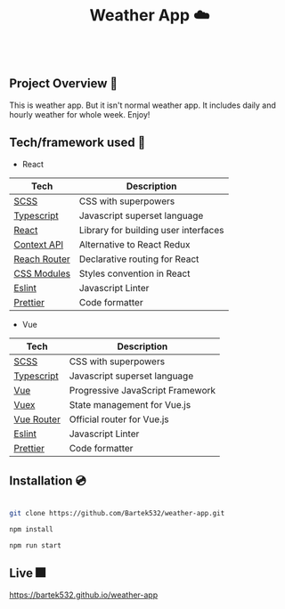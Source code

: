<h1 align="center">
Weather App ☁️
</h1>

<br>

<br>

## Project Overview 🎨

This is weather app. But it isn't normal weather app. It includes daily and hourly weather for whole week. Enjoy!

## Tech/framework used 🧰

- React

| Tech                                                  | Description                               |
| ----------------------------------------------------- | ----------------------------------------- |
| [SCSS](https://sass-lang.com)                         | CSS with superpowers                      |
| [Typescript](https://www.typescriptlang.org/)         | Javascript superset language              |
| [React](https://reactjs.org/)                         | Library for building user interfaces      |
| [Context API](reactjs.org/docs/context.html)          | Alternative to React Redux                |
| [Reach Router](https://reach.tech/router)             | Declarative routing for React             |
| [CSS Modules](https://github.com/css-modules/css-modules)| Styles convention in React             |
| [Eslint](https://eslint.org/)                         | Javascript Linter                         |
| [Prettier](https://prettier.io/)                      | Code formatter                            |

- Vue

| Tech                                                  | Description                               |
| ----------------------------------------------------- | ----------------------------------------- |
| [SCSS](https://sass-lang.com)                         | CSS with superpowers                      |
| [Typescript](https://www.typescriptlang.org/)         | Javascript superset language              |
| [Vue](https://vuejs.org)                              | Progressive JavaScript Framework          |
| [Vuex](vuex.vuejs.org)                                | State management for Vue.js               |
| [Vue Router](https://router.vuejs.org)                | Official router for Vue.js                |
| [Eslint](https://eslint.org/)                         | Javascript Linter                         |
| [Prettier](https://prettier.io/)                      | Code formatter                            |

## Installation 💿

```bash

git clone https://github.com/Bartek532/weather-app.git

npm install

npm run start

```

## Live 🎆

https://bartek532.github.io/weather-app

